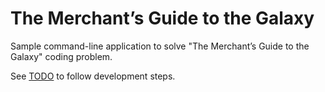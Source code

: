 # The Merchant’s Guide to the Galaxy

Sample command-line application to solve "The Merchant’s Guide to the Galaxy" coding problem.

See [TODO](TODO.md) to follow development steps.